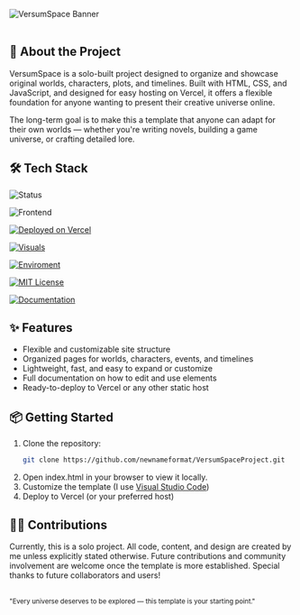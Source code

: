![VersumSpace Banner](https://github.com/user-attachments/assets/2deb13e9-2add-4b79-bb3b-4b87d4ae9c17)
<br>
<br>

## 🌌 About the Project
VersumSpace is a solo-built project designed to organize and showcase original worlds, characters, plots, and timelines.
Built with HTML, CSS, and JavaScript, and designed for easy hosting on Vercel, it offers a flexible foundation for anyone wanting to present their creative universe online.

The long-term goal is to make this a template that anyone can adapt for their own worlds — whether you're writing novels, building a game universe, or crafting detailed lore.


## 🛠 Tech Stack
![Status](https://img.shields.io/badge/Status-in%20development-yellow)

![Frontend](https://img.shields.io/badge/Frontend-HTML%2FCSS%2FJS-orange)

[![Deployed on Vercel](https://img.shields.io/badge/Deployed%20on-Vercel-black)](https://vercel.com/) 

[![Visuals](https://img.shields.io/badge/Visuals-Niji%20Journey-purple)](https://nijijourney.com/home)

[![Enviroment](https://img.shields.io/badge/Enviroment-Visual%20Studio%20Code-blue)](https://code.visualstudio.com/)

[![MIT License](https://img.shields.io/badge/License-MIT-green.svg)](LICENSE)

[![Documentation](https://img.shields.io/badge/Styling-Documentation-white)](https://docs.google.com/document/d/1yWjeHMnIq3vqlBlW7Y6uTq5tvBK0WAWldx5F7AHcDe4/edit?usp=sharing)


## ✨ Features
- Flexible and customizable site structure
- Organized pages for worlds, characters, events, and timelines
- Lightweight, fast, and easy to expand or customize
- Full documentation on how to edit and use elements
- Ready-to-deploy to Vercel or any other static host


## 📦 Getting Started
1. Clone the repository:
   ```bash
   git clone https://github.com/newnameformat/VersumSpaceProject.git
   ```
2. Open index.html in your browser to view it locally.
3. Customize the template (I use [Visual Studio Code](https://code.visualstudio.com/))
4. Deploy to Vercel (or your preferred host)


## 🧑‍💻 Contributions
Currently, this is a solo project.
All code, content, and design are created by me unless explicitly stated otherwise.
Future contributions and community involvement are welcome once the template is more established.
Special thanks to future collaborators and users!
<br>
<br>

<sub>"Every universe deserves to be explored — this template is your starting point."</sub>

